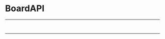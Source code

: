 # BoardAPI 

---


<img src="https://img.shields.io/badge/spring-6DB33F?style=for-the-badge&logo=spring&logoColor=white" alt="">
<br>
<img src="https://img.shields.io/badge/java-007396?style=for-the-badge&logo=java&logoColor=white" alt="">
<img src="https://img.shields.io/badge/mysql-4479A1?style=for-the-badge&logo=mysql&logoColor=white" alt="">
<br>

---
